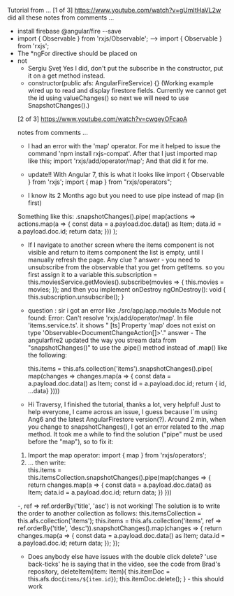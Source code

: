 Tutorial from ...
[1 of 3] https://www.youtube.com/watch?v=gUmItHaVL2w
did all these notes from comments ...
- install firebase @angular/fire --save
- import { Observable } from 'rxjs/Observable'; -->  import { Observable } from 'rxjs';
- The *ngFor directive should be placed on <li> not <ul>
- Sergiu Șveț Yes I did, don't put the subscribe in the constructor, put it on a get method instead.
- constructor(public afs: AngularFireService) {}
(Working example wired up to read and display firestore fields. Currently we cannot get the id using valueChanges() so next we will need to use SnapshotChanges().)

[2 of 3] https://www.youtube.com/watch?v=cwqeyOFcaoA

notes from comments ...
- I had an error with the 'map' operator. For me it helped to issue the command 'npm install rxjs-compat'. After that I just imported map like this; import 'rxjs/add/operator/map'; And that did it for me.﻿

- update!! With Angular 7, this is what it looks like
import { Observable } from 'rxjs';
import { map } from "rxjs/operators";

- I know its 2 Months ago but you need to use pipe instead of map (in first) 

Something like this: 
.snapshotChanges().pipe(
      map(actions => actions.map(a => {
        const data = a.payload.doc.data() as Item;
        data.id = a.payload.doc.id;
        return data;
      }))
    );

- If I navigate to another screen where the items component is not visible and return to items component the list is empty, until I manually refresh the page. Any clue ?
answer - you need to unsubscribe from the observable that you get from getItems. so you first assign it to a variable this.subscription = this.moviesService.getMovies().subscribe(movies => {
          this.movies = movies;
    }); and then you implement onDestroy  ngOnDestroy(): void {
    this.subscription.unsubscribe();
  }﻿

- question : sir i got an error like ./src/app/app.module.ts
Module not found: Error: Can't resolve 'rxjs/add/operator/map'.
 In  file 'items.service.ts'. it shows  " [ts] Property 'map' does not exist on type 'Observable<DocumentChangeAction<Item>[]>'."
 answer - The angularfire2 updated the way you stream data from "snapshotChanges()" to use the .pipe() method instead of .map() like the following:

  this.items = this.afs.collection('items').snapshotChanges().pipe(
    map(changes => changes.map(a => {
      const data = a.payload.doc.data() as Item;
      const id = a.payload.doc.id;
      return { id, ...data}
    })))

- Hi Traversy, I finished the tutorial, thanks a lot, very helpful! Just to help everyone, I came across an issue, I guess because I´m using Ang6 and the latest AngularFirestore version(?). Around 2 min, when you change to snapshotChanges(), I got an error related to the .map method. It took me a while to find the solution ("pipe" must be used before the "map"), so to fix it: 
1) Import the map operator: 
       import { map } from 'rxjs/operators';  
2) ... then write:   
this.items = this.itemsCollection.snapshotChanges().pipe(map(changes => {
      return changes.map(a => {
        const data = a.payload.doc.data() as Item;
        data.id = a.payload.doc.id;
        return data;
      })
    }))

-, ref => ref.orderBy('title', 'asc')
is not working!﻿
The solution is to write the order to another collection as follows:
this.itemsCollection = this.afs.collection('items');
    this.items = this.afs.collection('items', ref => ref.orderBy('title', 'desc')).snapshotChanges().map(changes => {
      return changes.map(a => {
        const data = a.payload.doc.data() as Item;
        data.id = a.payload.doc.id;
        return data;
      });
    });

- Does anybody else have issues with the double click delete?
'use back-ticks' he is saying that in the video,
see the code from Brad's repository, deleteItem(item: Item){
    this.itemDoc = this.afs.doc(`items/${item.id}`);
    this.itemDoc.delete();
  }  - this should work

  



